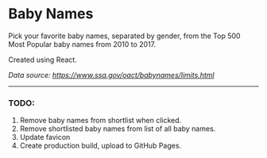 # Baby Names
Pick your favorite baby names, separated by gender, from the Top 500 Most Popular baby names from 2010 to 2017.

Created using React.

_Data source: https://www.ssa.gov/oact/babynames/limits.html_

--- 
### TODO:
1. Remove baby names from shortlist when clicked.
1. Remove shortlisted baby names from list of all baby names.
1. Update favicon
1. Create production build, upload to GitHub Pages.